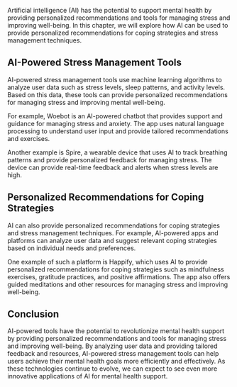 
Artificial intelligence (AI) has the potential to support mental health by providing personalized recommendations and tools for managing stress and improving well-being. In this chapter, we will explore how AI can be used to provide personalized recommendations for coping strategies and stress management techniques.

AI-Powered Stress Management Tools
----------------------------------

AI-powered stress management tools use machine learning algorithms to analyze user data such as stress levels, sleep patterns, and activity levels. Based on this data, these tools can provide personalized recommendations for managing stress and improving mental well-being.

For example, Woebot is an AI-powered chatbot that provides support and guidance for managing stress and anxiety. The app uses natural language processing to understand user input and provide tailored recommendations and exercises.

Another example is Spire, a wearable device that uses AI to track breathing patterns and provide personalized feedback for managing stress. The device can provide real-time feedback and alerts when stress levels are high.

Personalized Recommendations for Coping Strategies
--------------------------------------------------

AI can also provide personalized recommendations for coping strategies and stress management techniques. For example, AI-powered apps and platforms can analyze user data and suggest relevant coping strategies based on individual needs and preferences.

One example of such a platform is Happify, which uses AI to provide personalized recommendations for coping strategies such as mindfulness exercises, gratitude practices, and positive affirmations. The app also offers guided meditations and other resources for managing stress and improving well-being.

Conclusion
----------

AI-powered tools have the potential to revolutionize mental health support by providing personalized recommendations and tools for managing stress and improving well-being. By analyzing user data and providing tailored feedback and resources, AI-powered stress management tools can help users achieve their mental health goals more efficiently and effectively. As these technologies continue to evolve, we can expect to see even more innovative applications of AI for mental health support.


